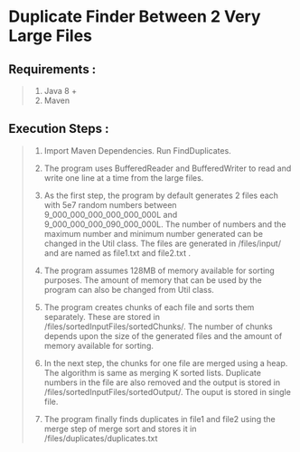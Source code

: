 # Duplicate Finder Between 2 Very Large Files

## Requirements :

>
> 1. Java 8 +
> 2. Maven
>

## Execution Steps :

>
>1. Import Maven Dependencies. Run FindDuplicates.
>
>2. The program uses BufferedReader and BufferedWriter to read and write one
>line at a time from the large files.
>
>3. As the first step, the program by default generates 2 files each with 5e7 random numbers between 9_000_000_000_000_000_000L and 9_000_000_000_090_000_000L. The number of numbers and the maximum number and minimum number generated can be changed in the Util class. The files are generated in /files/input/ and are named as file1.txt and file2.txt . 
>
>4. The program assumes 128MB of memory available for sorting purposes. The amount of memory that can be used by the program can also be changed from Util class.
>
>5. The program creates chunks of each file and sorts them separately. These are stored in /files/sortedInputFiles/sortedChunks/. The number of chunks depends upon the size of the generated files and the amount of memory available for sorting.
>
>6. In the next step, the chunks for one file are merged using a heap. The algorithm is same as merging K sorted lists. Duplicate numbers in the file are also removed and the output is stored in 
/files/sortedInputFiles/sortedOutput/. The ouput is stored in single file. 
>
>7. The program finally finds duplicates in file1 and file2 using the merge step of merge sort and stores it in /files/duplicates/duplicates.txt

